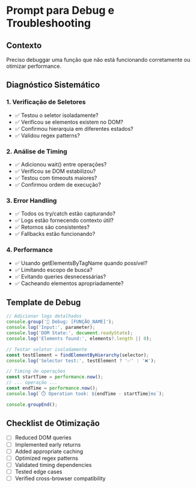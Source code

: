 # Prompt para Debug e Troubleshooting

## Contexto

Preciso debuggar uma função que não está funcionando corretamente ou otimizar performance.

## Diagnóstico Sistemático

### 1. Verificação de Seletores

- ✅ Testou o seletor isoladamente?
- ✅ Verificou se elementos existem no DOM?
- ✅ Confirmou hierarquia em diferentes estados?
- ✅ Validou regex patterns?

### 2. Análise de Timing

- ✅ Adicionou wait() entre operações?
- ✅ Verificou se DOM estabilizou?
- ✅ Testou com timeouts maiores?
- ✅ Confirmou ordem de execução?

### 3. Error Handling

- ✅ Todos os try/catch estão capturando?
- ✅ Logs estão fornecendo contexto útil?
- ✅ Retornos são consistentes?
- ✅ Fallbacks estão funcionando?

### 4. Performance

- ✅ Usando getElementsByTagName quando possível?
- ✅ Limitando escopo de busca?
- ✅ Evitando queries desnecessárias?
- ✅ Cacheando elementos apropriadamente?

## Template de Debug

```typescript
// Adicionar logs detalhados
console.group('🐛 Debug: [FUNÇÃO_NAME]');
console.log('Input:', parameter);
console.log('DOM State:', document.readyState);
console.log('Elements found:', elements?.length || 0);

// Testar seletor isoladamente
const testElement = findElementByHierarchy(selector);
console.log('Selector test:', testElement ? '✅' : '❌');

// Timing de operações
const startTime = performance.now();
// ... operação ...
const endTime = performance.now();
console.log(`⏱️ Operation took: ${endTime - startTime}ms`);

console.groupEnd();
```

## Checklist de Otimização

- [ ] Reduced DOM queries
- [ ] Implemented early returns
- [ ] Added appropriate caching
- [ ] Optimized regex patterns
- [ ] Validated timing dependencies
- [ ] Tested edge cases
- [ ] Verified cross-browser compatibility
